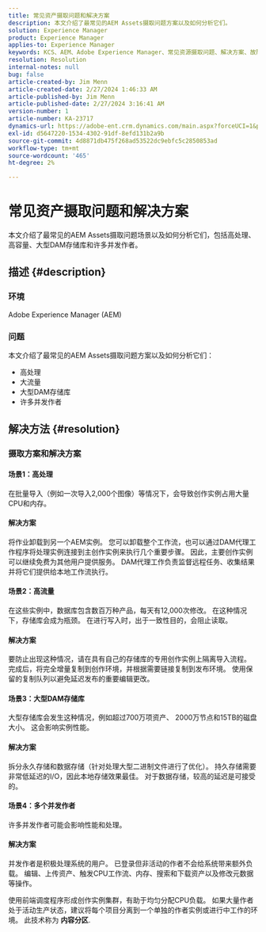 ```yaml
---
title: 常见资产摄取问题和解决方案
description: 本文介绍了最常见的AEM Assets摄取问题方案以及如何分析它们。
solution: Experience Manager
product: Experience Manager
applies-to: Experience Manager
keywords: KCS、AEM、Adobe Experience Manager、常见资源摄取问题、解决方案、故障排除、内容分区、高处理、大容量、大型DAM存储库、许多并发作者
resolution: Resolution
internal-notes: null
bug: false
article-created-by: Jim Menn
article-created-date: 2/27/2024 1:46:33 AM
article-published-by: Jim Menn
article-published-date: 2/27/2024 3:16:41 AM
version-number: 1
article-number: KA-23717
dynamics-url: https://adobe-ent.crm.dynamics.com/main.aspx?forceUCI=1&pagetype=entityrecord&etn=knowledgearticle&id=d7ee0108-12d5-ee11-9079-6045bd006268
exl-id: d5647220-1534-4302-91df-8efd131b2a9b
source-git-commit: 4d8871db475f268ad53522dc9ebfc5c2850853ad
workflow-type: tm+mt
source-wordcount: '465'
ht-degree: 2%

---
```


# 常见资产摄取问题和解决方案


本文介绍了最常见的AEM Assets摄取问题场景以及如何分析它们，包括高处理、高容量、大型DAM存储库和许多并发作者。

## 描述 {#description}


### 环境

Adobe Experience Manager (AEM)

### 问题

本文介绍了最常见的AEM Assets摄取问题方案以及如何分析它们：

- 高处理
- 大流量
- 大型DAM存储库
- 许多并发作者



## 解决方法 {#resolution}


### 摄取方案和解决方案

#### 场景1：高处理

在批量导入（例如一次导入2,000个图像）等情况下，会导致创作实例占用大量CPU和内存。

#### 解决方案

将作业卸载到另一个AEM实例。 您可以卸载整个工作流，也可以通过DAM代理工作程序将处理实例连接到主创作实例来执行几个重要步骤。 因此，主要创作实例可以继续免费为其他用户提供服务。 DAM代理工作负责监督远程任务、收集结果并将它们提供给本地工作流执行。

#### 场景2：高流量&#x200B;

在这些实例中，数据库包含数百万种产品，每天有12,000次修改。 在这种情况下，存储库会成为瓶颈。 在进行写入时，出于一致性目的，会阻止读取。

#### 解决方案

要防止出现这种情况，请在具有自己的存储库的专用创作实例上隔离导入流程。 完成后，将完全增量复制到创作环境，并根据需要链接复制到发布环境。 使用保留的复制队列以避免延迟发布的重要编辑更改。

#### 场景3：大型DAM存储库

大型存储库会发生这种情况，例如超过700万项资产、 2000万节点和15TB的磁盘大小。 这会影响实例性能。

#### 解决方案

拆分永久存储和数据存储（针对处理大型二进制文件进行了优化）。 持久存储需要非常低延迟的I/O，因此本地存储效果最佳。 对于数据存储，较高的延迟是可接受的。

#### 场景4：多个并发作者

许多并发作者可能会影响性能和处理。

#### 解决方案

并发作者是积极处理系统的用户。 已登录但非活动的作者不会给系统带来额外负载。 编辑、上传资产、触发CPU工作流、内存、搜索和下载资产以及修改元数据等操作。

使用前端调度程序形成创作实例集群，有助于均匀分配CPU负载。 如果大量作者处于活动生产状态，建议将每个项目分离到一个单独的作者实例或进行中工作的环境。 此技术称为 <b>内容分区</b>.
